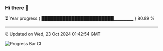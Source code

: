 ### Hi there 👋

⏳ Year progress { ████████████████████████▁▁▁▁▁▁ } 80.89 %

---

⏰ Updated on Wed, 23 Oct 2024 01:42:54 GMT

![Progress Bar CI](https://github.com/ZhaoGui/ZhaoGui/workflows/Progress%20Bar%20CI/badge.svg)
